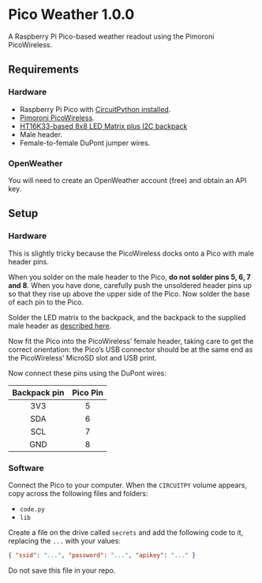# Pico Weather 1.0.0

A Raspberry Pi Pico-based weather readout using the Pimoroni PicoWireless.

## Requirements

### Hardware

* Raspberry Pi Pico with [CircuitPython installed](https://circuitpython.org/board/raspberry_pi_pico/).
* [Pimoroni PicoWireless](https://shop.pimoroni.com/products/pico-wireless-pack).
* [HT16K33-based 8x8 LED Matrix plus I2C backpack](https://www.adafruit.com/product/870)
* Male header.
* Female-to-female DuPont jumper wires.

### OpenWeather

You will need to create an OpenWeather account (free) and obtain an API key.

## Setup

### Hardware

This is slightly tricky because the PicoWireless docks onto a Pico with male header pins.

When you solder on the male header to the Pico, **do not solder pins 5, 6, 7 and 8**. When you have done, carefully push the unsoldered header pins up so that they rise up above the upper side of the Pico. Now solder the base of each pin to the Pico.

Solder the LED matrix to the backpack, and the backpack to the supplied male header as [described here]().

Now fit the Pico into the PicoWireless’ female header, taking care to get the correct orientation: the Pico’s USB connector should be at the same end as the PicoWireless’ MicroSD slot and USB print.

Now connect these pins using the DuPont wires:

| Backpack pin | Pico Pin |
| :-: | :-: |
| 3V3 | 5 |
| SDA | 6 |
| SCL | 7 |
| GND | 8 |

### Software

Connect the Pico to your computer. When the `CIRCUITPY` volume appears, copy across the following files and folders:

* `code.py`
* `lib`

Create a file on the drive called `secrets` and add the following code to it, replacing the `...` with your values:

```json
{ "ssid": "...", "password": "...", "apikey": "..." }
```

Do not save this file in your repo.